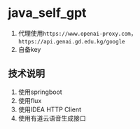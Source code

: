 # java_self_gpt
1. 代理使用`https://www.openai-proxy.com`，`https://api.genai.gd.edu.kg/google`
2. 自备key

## 技术说明
1. 使用springboot
2. 使用flux
3. 使用IDEA HTTP Client
4. 使用有道云语音生成接口
